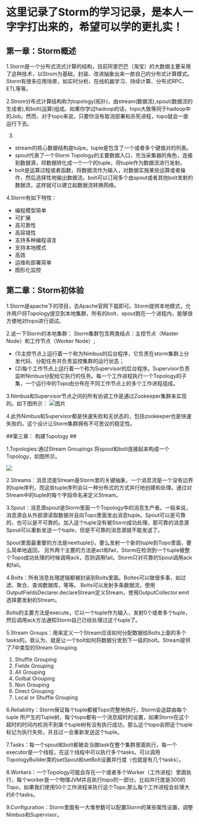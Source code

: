 # 这里记录了Storm的学习记录，是本人一字字打出来的，希望可以学的更扎实！ #

## 第一章：Storm概述 ##

1.Storm是一个分布式流式计算的结构，目前阿里巴巴（淘宝）的大数据主要采用了这种技术，以Strom为基础，封装、改进抽象出来一款自己的分布式计算模式。Storm有很多应用场景，如实时分析、在线机器学习、持续计算、分布式RPC、ETL等等。

2.Strom分布式计算结构称为topology(拓扑)，由stream(数据流),spout(数据流的生成者),和bolt(运算)组成。如果你学过hadoop的话，topo大致等同于hadoop中的Job。然而，对于topo来说，只要你没有取消部署和杀死进程，topo就会一直运行下去。

3.

- stream的核心数据结构是tulpe。tuple是包含了一个或者多个键值对的列表。
- spout代表了一个Storm Topology的主要数据入口，充当采集器的角色，连接到数据源，将数据转化成一个一个的tuple，将tuple作为数据流进行发射。
- bolt是运算过程或者函数，将数据流作为输入，对数据实施某些运算或者操作，然后选择性地输出数据流。bolt可以订阅多个由spout或者其他bolt发射的数据流，这样就可以建立起数据流转换网络。



4.Storm有如下特性：

- 编程模型简单
- 可扩展
- 高可靠性
- 高容错性
- 支持多种编程语言
- 支持本地模式
- 高效
- 运维和部署简单
- 图形化监控

## 第二章：Storm初体验 ##

1.Storm是apache下的项目，去Apache官网下载即可。Storm提供本地模式，允许用户将Topology提交到本地集群，所有的bolt、spout跑在一个进程内，能够很方便地对topo进行调试。

2.说一下Storm的本地集群：
Storm集群包含两类结点：主控节点（Master Node）和工作节点（Worker Node）;

- (1)主控节点上运行着一个称为Nimbus的后台程序，它负责在storm集群上分发代码、分配任务并负责监控集群的运行状态；
- (2)每个工作节点上运行着一个称为Supervisor的后台程序。Supervisor负责监听Nimbus分配给它执行的任务。每一个工作进程执行一个Topology的子集，一个运行中的Topo由分布在不同工作节点上的多个工作进程组成。

3.Nimbus和Supervisor节点之间的所有协调工作是通过Zookeeper集群来实现的。如下图所示：
![图片](http://www.tools138.com/create/images/20151101/020012064.jpg)

4.此外Nimbus和Supervisor都是快速失败和无状态的，包括zookeeper也是快速失败的。这个设计让Storm集群拥有不可思议的稳定性。


##第三章： 构建Topology ##


1.Topologies:通过Stream Groupings 将spout和bolt连接起来构成一个Topology，如图所示。


![](http://image.lxway.com/upload/6/77/6773742c1ef20efbea011cab7a888626.jpg)

2.Streams：消息流是Stream是Storm里的关键抽象，一个消息流是一个没有边界的tuple序列，而这些tuple序列会以一种分布式的方式并行地创建和处理。通过对Stream中的tuple的每个字段命名来定义Stream。


3.Spout：消息源spout是Storm里面一个Topology中的消息生产者。一般来说，消息源会从外部源读取数据并且向Topo里面发出消息tuple。Spout可以是可靠的，也可以是不可靠的。加入这个tuple没有被Storm成功处理，那可靠的消息源Spout可以重新发送一个tuple，但是不可靠的消息源就不能发送了。

 Spout里面最重要的方法是nexttuple()，要么发射一个新的tuple到Topo里面，要么简单地返回，
另外两个主要的方法是act和fail，Storm在检测到一个tuple被整个Topo成功处理的时候调用ack，否则调用fail。Storm只对可靠的Spout调用ack和fail。

4.Bolts：所有消息处理逻辑都被封装到Bolts里面。Boltes可以做很多事，如过滤、聚合、查询数据库，等等。
Bolts可以发射多条数据流，使用OutputFieldsDeclarer.declareStream定义Stream，使用OutputCollector.emit选择要发射的Stream。

Bolts的主要方法是execute，它以一个tuple作为输入，发射0个或者多个tuple，然后调用ack方法通知Storm自己已经处理过这个tuple了。

5.Stream Groups：用来定义一个Stream应该如何分配数据给Bolts上面的多个tasks的。我认为，就是让一个bolt如何将数据分发到下一级的bolt。Stream提供了7中类型的Stream Grouping.

1. Shuffle Grouping
1. Fields Grouping
1. All Grouping 
1. Golbal Grouping
1. Non Grouping
1. Direct Grouping
1. Local or Shuffle Grouping


6.Reliability：Storm保证每个tuple都被Topo完整地执行，Storm会追踪由每个tuple 所产生的Tuple树，每个topo都有一个消息超时的设置，如果Storm在这个超时的时间内检测不到某个tuple树有没有执行成功，那么这个topo会把这个tuple标记为执行失败，并且过一会重新发送这个tuple。

7.Tasks：每一个spout和bolt都被会当做task在整个集群里面执行，每一个executor是一个线程，在这个线程中可以执行多个tasks。可以调用TopologyBuilder类的setSpout和setBolt设置并行度（也就是有几个tasks）。

8.Workers：一个Topology可能会存在一个或者多个Worker（工作进程）里面执行，每个worker是一个物理JVM并且执行topo的一部分。比如并行度是300的Topo，如果我们使用50个工作进程来执行这个Topo,那么每个工作进程会处理大约6个tasks。

9.Configuration：Storm里面有一大堆参数可以配置Storm的某些属性设置，调整Nimbus和Supervisor。